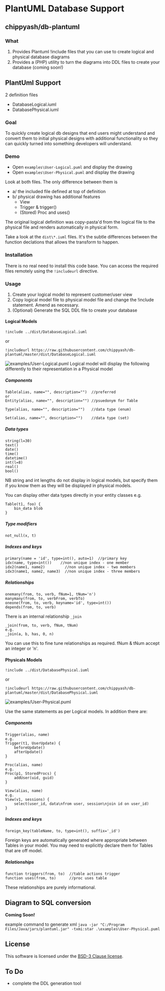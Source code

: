 # PlantUML Database Support
## chippyash/db-plantuml

### What

1. Provides Plantuml !include files that you can use to create
logical and physical database diagrams
2. Provides a (PHP) utility to turn the diagrams into DDL files to create
your database (coming soon!)

## PlantUml Support

2 definition files
 - DatabaseLogical.iuml
 - DatabasePhysical.iuml

### Goal
To quickly create logical db designs that end users might understand
and convert them to initial physical designs with additional functionality
so they can quickly turned into something developers will understand.

### Demo

 - Open `examples\User-Logical.puml` and display the drawing
 - Open `examples\User-Physical.puml` and display the drawing

Look at both files. The only difference between them is
 - a/ the included file defined at top of definition
 - b/ physical drawing has additional features
    - View
    - Trigger & trigger()
    - (Stored) Proc and uses()

The original logical definition was copy-pasta'd from the logical file
to the physical file and renders automatically in physical form.

Take a look at the `dist\*.iuml` files. It's the subtle differences between the
function declations that allows the transform to happen.

### Installation
There is no real need to install this code base. You can access the
required files remotely using the `!includeurl` directive.

### Usage
1. Create your logical model to represent customer/user view
2. Copy logical model file to physical model file and change the !include
statement. Amend as necessary.
3. (Optional) Generate the SQL DDL file to create your database

#### Logical Models
`!include ../dist/DatabaseLogical.iuml`

or

`!includeurl https://raw.githubusercontent.com/chippyash/db-plantuml/master/dist/DatabaseLogical.iuml`

![examples/User-Logical.puml](examples/User_Logical.png)
Logical model will display the following differently to their representation
in a Physical model
##### Components
```
Table(alias, name="", description="")  //preferred
or 
Entity(alias, name="", description="") //psuedonym for Table

Type(alias, name="", description="")   //data type (enum)

Set(alias, name="", description="")    //data type (set)
```
##### Data types
```
string(l=30)
text()
date()
time()
datetime()
int(l=8)
real()
bool()
```
NB string and int lengths do not display in logical models, but specify
them if you know them as they will be displayed in physical models.

You can display other data types directly in your entity classes e.g.
```
Table(t1, foo) {
    bin_data blob
}
```
##### Type modifiers
```
not_null(x, t)
```
##### Indexes and keys
```
primary(name = 'id', type=int(), auto=1)  //primary key
idx(name, type=int())    //non unique index - one member
idx2(name1, name2)         //non unique index - two members
idx3(name1, name2, name3)  //non unique index - three members
```
##### Relationships
```
onemany(from, to, verb, fNum=1, tNum='n')
manymany(from, to, verbFrom, verbTo)
oneone(from, to, verb, keyname='id', type=int())
depends(from, to, verb)
```
There is an internal relationship `_join`
```
_join(from, to, verb, fNum, tNum)
e.g.
_join(a, b, has, 0, n)
```
You can use this to fine tune relationships as required. fNum & tNum accept an integer
or 'n'.

#### Physicals Models
`!include ../dist/DatabasePhysical.iuml`

or

`!includeurl https://raw.githubusercontent.com/chippyash/db-plantuml/master/dist/DatabasePhysical.iuml`

![examples/User-Physical.puml](examples/User_Physical.png)

Use the same statements as per Logical models. In addition there are:
##### Components
```
Trigger(alias, name)
e.g.
Trigger(t1, UserUpdate) {
    beforeUpdate()
    afterUpdate()
}

Proc(alias, name)
e.g.
Proc(p1, StoredProcs) {
    addUser(uid, guid)
}

View(alias, name)
e.g.
View(v1, sessions) {
    select(user_id, data\nfrom user, session\njoin id on user_id)
}
```
##### Indexes and keys
```
foreign_key(tableName, to, type=int(), suffix='_id')
```
Foreign keys are automatically generated where appropriate between Tables
in your model. You may need to explicitly declare them for Tables that are off model.

##### Relationships
```
function triggers(from, to)  //table actions trigger
function uses(from, to)      //proc uses table
```
These relationships are purely informational.

## Diagram to SQL conversion

**Coming Soon!**

example command to generate xml
`java -jar "C:/Program Files/Java/jars/plantuml.jar" -txmi:star .\examples\User-Physical.puml`

## License
This software is licensed under the [BSD-3 Clause license](LICENSE.md).

## To Do
 - complete the DDL generation tool
